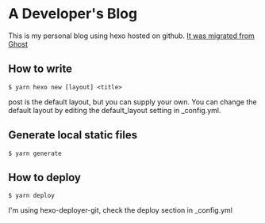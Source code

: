 # A Developer's Blog

This is my personal blog using hexo hosted on github. [It was migrated from Ghost](source/_posts/migrate-ghost-to-hexo.md)

## How to write

```
$ yarn hexo new [layout] <title>
```

post is the default layout, but you can supply your own. You can change the default layout by editing the default_layout setting in \_config.yml.

## Generate local static files

```
$ yarn generate
```

## How to deploy

```
$ yarn deploy
```

I'm using hexo-deployer-git, check the deploy section in \_config.yml
